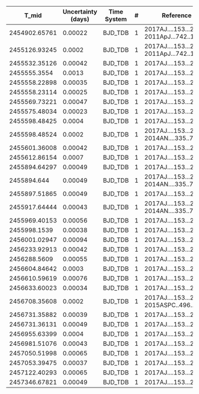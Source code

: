 |T_mid|Uncertainty (days)           |Time System|#                                            |Reference                               |
|-----|-----------------------------|-----------|---------------------------------------------|----------------------------------------|
|2454902.65761|0.00022                      |BJD_TDB    |1                                            |2017AJ....153...28S; 2011ApJ...742..116B|
|2455126.93245|0.0002                       |BJD_TDB    |1                                            |2017AJ....153...28S; 2011ApJ...742..116B|
|2455532.35126|0.00042                      |BJD_TDB    |1                                            |2017AJ....153...28S                     |
|2455555.3554|0.0013                       |BJD_TDB    |1                                            |2017AJ....153...28S                     |
|2455558.22898|0.00035                      |BJD_TDB    |1                                            |2017AJ....153...28S                     |
|2455558.23114|0.00025                      |BJD_TDB    |1                                            |2017AJ....153...28S                     |
|2455569.73221|0.00047                      |BJD_TDB    |1                                            |2017AJ....153...28S                     |
|2455575.48034|0.00023                      |BJD_TDB    |1                                            |2017AJ....153...28S                     |
|2455598.48425|0.0004                       |BJD_TDB    |1                                            |2017AJ....153...28S                     |
|2455598.48524|0.0002                       |BJD_TDB    |1                                            |2017AJ....153...28S; 2014AN....335..797G|
|2455601.36008|0.00042                      |BJD_TDB    |1                                            |2017AJ....153...28S                     |
|2455612.86154|0.0007                       |BJD_TDB    |1                                            |2017AJ....153...28S                     |
|2455894.64297|0.00049                      |BJD_TDB    |1                                            |2017AJ....153...28S                     |
|2455894.644|0.00049                      |BJD_TDB    |1                                            |2017AJ....153...28S; 2014AN....335..797G|
|2455897.51865|0.00049                      |BJD_TDB    |1                                            |2017AJ....153...28S                     |
|2455917.64444|0.00043                      |BJD_TDB    |1                                            |2017AJ....153...28S; 2014AN....335..797G|
|2455969.40153|0.00056                      |BJD_TDB    |1                                            |2017AJ....153...28S                     |
|2455998.1539|0.00038                      |BJD_TDB    |1                                            |2017AJ....153...28S                     |
|2456001.02947|0.00094                      |BJD_TDB    |1                                            |2017AJ....153...28S                     |
|2456233.92913|0.00042                      |BJD_TDB    |1                                            |2017AJ....153...28S                     |
|2456288.5609|0.00055                      |BJD_TDB    |1                                            |2017AJ....153...28S                     |
|2456604.84642|0.0003                       |BJD_TDB    |1                                            |2017AJ....153...28S                     |
|2456610.59619|0.00076                      |BJD_TDB    |1                                            |2017AJ....153...28S                     |
|2456633.60023|0.00034                      |BJD_TDB    |1                                            |2017AJ....153...28S                     |
|2456708.35608|0.0002                       |BJD_TDB    |1                                            |2017AJ....153...28S; 2015ASPC..496..370B|
|2456731.35882|0.00039                      |BJD_TDB    |1                                            |2017AJ....153...28S                     |
|2456731.36131|0.00049                      |BJD_TDB    |1                                            |2017AJ....153...28S                     |
|2456955.63399|0.0004                       |BJD_TDB    |1                                            |2017AJ....153...28S                     |
|2456981.51076|0.00043                      |BJD_TDB    |1                                            |2017AJ....153...28S                     |
|2457050.51998|0.00065                      |BJD_TDB    |1                                            |2017AJ....153...28S                     |
|2457053.39475|0.00037                      |BJD_TDB    |1                                            |2017AJ....153...28S                     |
|2457122.40293|0.00065                      |BJD_TDB    |1                                            |2017AJ....153...28S                     |
|2457346.67821|0.00049                      |BJD_TDB    |1                                            |2017AJ....153...28S                     |
